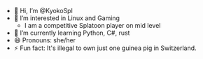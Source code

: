 - 👋 Hi, I’m @KyokoSpl
- 👀 I’m interested in Linux and Gaming
    - I am a competitive Splatoon player on mid level
- 🌱 I’m currently learning Python, C#, rust
- 😄 Pronouns: she/her
- ⚡ Fun fact: It's illegal to own just one guinea pig in Switzerland. 

<!---
WynterKiese/WynterKiese is a ✨ special ✨ repository because its `README.md` (this file) appears on your GitHub profile.
You can click the Preview link to take a look at your changes.
--->
